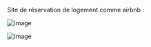 Site de réservation de logement comme airbnb :

![image](https://github.com/user-attachments/assets/394d0439-fc86-40c5-9c41-a4aede489478)

![image](https://github.com/user-attachments/assets/975dff2d-e4a0-4683-84b6-933f345c57b2)
